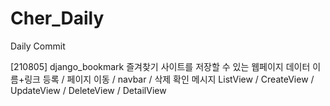 # Cher_Daily
Daily Commit 

[210805] django_bookmark 
  즐겨찾기 사이트를 저장할 수 있는 웹페이지
  데이터 이름+링크 등록 / 페이지 이동 / navbar / 삭제 확인 메시지
  ListView / CreateView / UpdateView / DeleteView / DetailView
